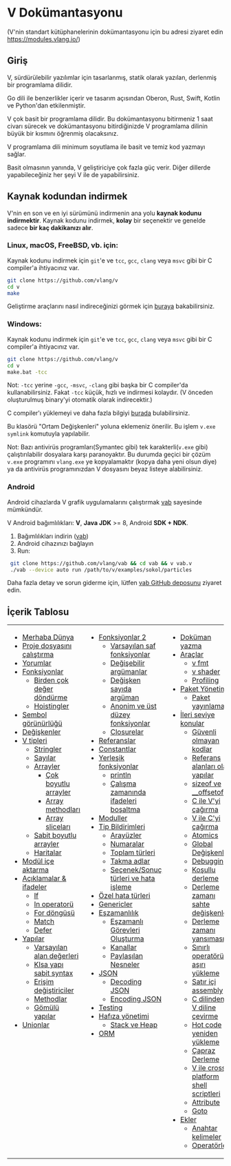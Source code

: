# V Dokümantasyonu

(V'nin standart kütüphanelerinin dokümantasyonu için bu adresi ziyaret edin https://modules.vlang.io/)

## Giriş

V, sürdürülebilir yazılımlar için tasarlanmış, statik olarak yazılan, derlenmiş bir programlama dilidir.

Go dili ile benzerlikler içerir ve tasarım açısından Oberon, Rust, Swift,
Kotlin ve Python'dan etkilenmiştir.

V çok basit bir programlama dilidir. Bu dokümantasyonu bitirmeniz 1 saat civarı sürecek ve
dokümantasyonu bitirdiğinizde V programlama dilinin büyük bir kısmını öğrenmiş olacaksınız.

V programlama dili minimum soyutlama ile basit ve temiz kod yazmayı sağlar.

Basit olmasının yanında, V geliştiriciye çok fazla güç verir.
Diğer dillerde yapabileceğiniz her şeyi V ile de yapabilirsiniz.

## Kaynak kodundan indirmek
V'nin en son ve en iyi sürümünü indirmenin ana yolu __kaynak kodunu indirmektir__.
Kaynak kodunu indirmek, __kolay__ bir seçenektir ve genelde sadece __bir kaç dakikanızı alır__.

### Linux, macOS, FreeBSD, vb. için:

Kaynak kodunu indirmek için `git`'e ve `tcc`, `gcc`, `clang` veya `msvc` gibi bir C compiler'a ihtiyacınız var.
```bash
git clone https://github.com/vlang/v
cd v
make
```
Geliştirme araçlarını nasıl indireceğinizi görmek için 
[buraya](https://github.com/vlang/v/wiki/Installing-a-C-compiler-on-Linux-and-macOS) bakabilirsiniz.

### Windows:
Kaynak kodunu indirmek için `git`'e ve `tcc`, `gcc`, `clang` veya `msvc` 
gibi bir C compiler'a ihtiyacınız var.
```bash
git clone https://github.com/vlang/v
cd v
make.bat -tcc
```
Not: `-tcc` yerine `-gcc`, `-msvc`, `-clang` gibi başka bir C compiler'da kullanabilirsiniz.
Fakat `-tcc` küçük, hızlı ve indirmesi kolaydır. 
(V önceden oluşturulmuş binary'yi otomatik olarak indirecektir.)

C compiler'ı yüklemeyi ve daha fazla bilgiyi 
[burada](https://github.com/vlang/v/wiki/Installing-a-C-compiler-on-Windows) bulabilirsiniz.

Bu klasörü "Ortam Değişkenleri" yoluna eklemeniz önerilir.
Bu işlem `v.exe symlink` komutuyla yapılabilir.

Not: Bazı antivirüs programları(Symantec gibi) tek karakterli(`v.exe` gibi) 
çalıştırılabilir dosyalara karşı paranoyaktır. Bu durumda geçici bir çözüm
`v.exe` programını `vlang.exe` ye kopyalamaktır (kopya daha yeni olsun diye)
ya da antivirüs programınızdan V dosyasını beyaz listeye alabilirsiniz.

### Android
Android cihazlarda V grafik uygulamalarını çalıştırmak [vab](https://github.com/vlang/vab) sayesinde mümkündür.

V Android bağımlılıkları: **V**, **Java JDK** >= 8, Android **SDK + NDK**.

  1. Bağımlılıkları indirin ([vab](https://github.com/vlang/vab))
  2. Android cihazınızı bağlayın
  3. Run:
 ```bash
  git clone https://github.com/vlang/vab && cd vab && v vab.v
  ./vab --device auto run /path/to/v/examples/sokol/particles
  ```
Daha fazla detay ve sorun giderme için, lütfen [vab GitHub deposunu](https://github.com/vlang/vab) ziyaret edin.

## İçerik Tablosu

<table>
    <tr><td width=33% valign=top>

* [Merhaba Dünya](#hello-world)
* [Proje dosyasını çalıştırma](#running-a-project-folder-with-several-files)
* [Yorumlar](#comments)
* [Fonksiyonlar](#functions)
    * [Birden çok değer döndürme](#returning-multiple-values)
    * [Hoistingler](#hoistings)
* [Sembol görünürlüğü](#symbol-visibility)
* [Değişkenler](#variables)
* [V tipleri](#v-types)
    * [Stringler](#strings)
    * [Sayılar](#numbers)
    * [Arrayler](#arrays)
        * [Çok boyutlu arrayler](#multidimensional-arrays)
        * [Array methodları](#array-methods)
        * [Array sliceları](#array-slices)
    * [Sabit boyutlu arrayler](#fixed-size-arrays)
    * [Haritalar](#maps)
* [Modül içe aktarma](#module-imports)
* [Açıklamalar & ifadeler](#statements--expressions)
    * [If](#if)
    * [In operatorü](#in-operator)
    * [For döngüsü](#for-loop)
    * [Match](#match)
    * [Defer](#defer)
* [Yapılar](#structs)
    * [Varsayılan alan değerleri](#default-field-values)
    * [KIsa yapı sabit syntax](#short-struct-literal-syntax)
    * [Erişim değiştiriciler](#access-modifiers)
    * [Methodlar](#methods)
    * [Gömülü yapılar](#embedded-structs)
* [Unionlar](#unions)

</td><td width=33% valign=top>

* [Fonksiyonlar 2](#functions-2)
    * [Varsayılan saf fonksiyonlar](#pure-functions-by-default)
    * [Değişebilir argümanlar](#mutable-arguments)
    * [Değişken sayıda argüman](#variable-number-of-arguments)
    * [Anonim ve üst düzey fonksiyonlar](#anonymous--higher-order-functions)
    * [Closurelar](#closures)
* [Referanslar](#references)
* [Constantlar](#constants)
* [Yerleşik fonksiyonlar](#builtin-functions)
    * [println](#println)
    * [Çalışma zamanında ifadeleri boşaltma](#dumping-expressions-at-runtime)
* [Moduller](#modules)
* [Tip Bildirimleri](#type-declarations)
    * [Arayüzler](#interfaces)
    * [Numaralar](#enums)
    * [Toplam türleri](#sum-types)
    * [Takma adlar](#type-aliases)
    * [Seçenek/Sonuç türleri ve hata işleme](#optionresult-types-and-error-handling)
* [Özel hata türleri](#custom-error-types)
* [Genericler](#generics)
* [Eşzamanlılık](#concurrency)
    * [Eşzamanlı Görevleri Oluşturma](#spawning-concurrent-tasks)
    * [Kanallar](#channels)
    * [Paylaşılan Nesneler](#shared-objects)
* [JSON](#json)
	* [Decoding JSON](#decoding-json)
	* [Encoding JSON](#encoding-json)
* [Testing](#testing)
* [Hafıza yönetimi](#memory-management)
    * [Stack ve Heap](#stack-and-heap)
* [ORM](#orm)

</td><td valign=top>

* [Doküman yazma](#writing-documentation)
* [Araçlar](#tools)
    * [v fmt](#v-fmt)
    * [v shader](#v-shader)
    * [Profiling](#profiling)
* [Paket Yönetimi](#package-management)
	* [Paket yayınlama](#publish-package)
* [İleri seviye konular](#advanced-topics)
    * [Güvenli olmayan kodlar](#memory-unsafe-code)
    * [Referans alanları olan yapılar](#structs-with-reference-fields)
    * [sizeof ve __offsetof](#sizeof-and-__offsetof)
    * [C ile V'yi çağırma](#calling-c-from-v)
    * [V ile C'yi çağırma](#calling-v-from-c)
	* [Atomics](#atomics)
	* [Global Değişkenler](#global-variables)
    * [Debugging](#debugging)
    * [Koşullu derleme](#conditional-compilation)
    * [Derleme zamanı sahte değişkenleri](#compile-time-pseudo-variables)
    * [Derleme zamanı yansıması](#compile-time-reflection)
    * [Sınırlı operatörü aşırı yükleme](#limited-operator-overloading)
    * [Satır içi assembly](#inline-assembly)
    * [C dilinden, V diline çevirme](#translating-c-to-v)
    * [Hot code yeniden yükleme](#hot-code-reloading)
    * [Çapraz Derleme](#cross-compilation)
    * [V ile cross-platform shell scriptleri](#cross-platform-shell-scripts-in-v)
    * [Attribute](#attributes)
    * [Goto](#goto)
* [Ekler](#appendices)
    * [Anahtar kelimeler](#appendix-i-keywords)
    * [Operatörler](#appendix-ii-operators)

</td></tr>
</table>
